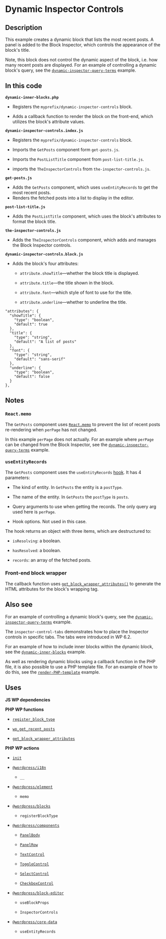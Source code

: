 # Dynamic Inspector Controls

## Description

This example creates a dynamic block that lists the most recent posts. A panel is added to the Block Inspector, which controls the appearance of the block's title.

Note, this block does not control the dynamic aspect of the block, i.e. how many recent posts are displayed. For an example of controlling a dynamic block's query, see the [`dynamic-inspector-query-terms`](../dynamic-inspector-query-terms/) example.

## In this code

**`dynamic-inner-blocks.php`**

- Registers the `myprefix/dynamic-inspector-controls` block.

- Adds a callback function to render the block on the front-end, which utilizes the block's attribute values.

**`dynamic-inspector-controls.index.js`**

- Registers the `myprefix/dynamic-inspector-controls` block.

- Imports the `GetPosts` component form `get-posts.js`.

- Imports the `PostListTitle` component from `post-list-title.js`.

- imports the `TheInspectorControls` from `the-inspector-controls.js`.

**`get-posts.js`**

- Adds the `GetPosts` component, which uses `useEntityRecords` to get the most recent posts.
- Renders the fetched posts into a list to display in the editor.

**`post-list-title.js`**

- Adds the `PostListTitle` component, which uses the block's attributes to format the block title.

**`the-inspector-controls.js`**

- Adds the `TheInspectorControls` component, which adds and manages the Block Inspector controls.

**`dynamic-inspector-controls.block.js`**

- Adds the block's four attributes:

  - `attribute.showTitle`&mdash;whether the block title is displayed.

  - `attribute.title`&mdash;the title shown in the block.

  - `attribute.font`&mdash;which style of font to use for the title.

  - `attribute.underline`&mdash;whether to underline the title.

```
"attributes": {
  "showTitle": {
    "type": "boolean",
    "default": true
  },
  "title": {
    "type": "string",
    "default": "A list of posts"
  },
  "font": {
    "type": "string",
    "default": "sans-serif"
  },
  "underline": {
    "type": "boolean",
    "default": false
  }
},
```

## Notes

### `React.memo`

The `GetPosts` component uses [`React.memo`](https://legacy.reactjs.org/docs/react-api.html#reactmemo) to prevent the list of recent posts re-rendering when `perPage` has not changed.

In this example `perPage` does not actually. For an example where `perPage` can be changed from the Block Inspector, see the [`dynamic-inspector-query-terms`](../dynamic-inspector-query-terms/) example.

### `useEntityRecords`

The `GetPosts` component uses the `useEntityRecords` [hook](https://legacy.reactjs.org/docs/hooks-intro.html). It has 4 parameters:

- The kind of entity. In `GetPosts` the entity is a `postType`.

- The name of the entity. In `GetPosts` the `postType` is `posts`.

- Query arguments to use when getting the records. The only query arg used here is `perPage`.

- Hook options. Not used in this case.

The hook returns an object with three items, which are destructured to:

- `isResolving`: a boolean.

- `hasResolved`: a boolean.

- `records`: an array of the fetched posts.

### Front-end block wrapper

The callback function uses [`get_block_wrapper_attributes()`](https://developer.wordpress.org/reference/functions/get_block_wrapper_attributes/) to generate the HTML attributes for the block's wrapping tag.

## Also see

For an example of controlling a dynamic block's query, see the [`dynamic-inspector-query-terms`](../dynamic-inspector-query-terms/) example.

The `inspector-control-tabs` demonstrates how to place the Inspector controls in specific tabs. The tabs were introduced in WP 6.2.

For an example of how to include inner blocks within the dynamic block, see the [`dynamic-inner-blocks`](../dynamic-inner-blocks/) example.

As well as rendering dynamic blocks using a callback function in the PHP file, it is also possible to use a PHP template file. For an example of how to do this, see the [`render-PHP-template`](../render-php-template/) example.

## Uses

**JS WP dependencies**

**PHP WP functions**

- [`register_block_type`](https://developer.wordpress.org/reference/functions/register_block_type/)

- [`wp_get_recent_posts`](https://developer.wordpress.org/reference/functions/wp_get_recent_posts/)

- [`get_block_wrapper_attributes`](https://developer.wordpress.org/reference/functions/get_block_wrapper_attributes/)

**PHP WP actions**

- [`init`](https://developer.wordpress.org/reference/hooks/init/)

- [`@wordpress/i18n`](https://developer.wordpress.org/block-editor/reference-guides/packages/packages-i18n/)

  - `__`

- [`@wordpress/element`](https://developer.wordpress.org/block-editor/reference-guides/packages/packages-element/)

  - `memo`

- [`@wordpress/blocks`](https://developer.wordpress.org/block-editor/reference-guides/packages/packages-blocks/)

  - `registerBlockType`

- [`@wordpress/components`](https://developer.wordpress.org/block-editor/reference-guides/components/)

  - [`PanelBody`](https://developer.wordpress.org/block-editor/reference-guides/components/panel/)

  - [`PanelRow`](https://developer.wordpress.org/block-editor/reference-guides/components/panel/)

  - [`TextControl`](https://developer.wordpress.org/block-editor/reference-guides/components/text-control/)

  - [`ToggleControl`](https://developer.wordpress.org/block-editor/reference-guides/components/toggle-control/)

  - [`SelectControl`](https://developer.wordpress.org/block-editor/reference-guides/components/select-control/)

  - [`CheckboxControl`](https://developer.wordpress.org/block-editor/reference-guides/components/checkbox-control/)

- [`@wordpress/block-editor`](https://developer.wordpress.org/block-editor/reference-guides/packages/packages-block-editor/)

  - `useBlockProps`

  - `InspectorControls`

- [`@wordpress/core-data`](https://developer.wordpress.org/block-editor/reference-guides/packages/packages-core-data/)

  - `useEntityRecords`
